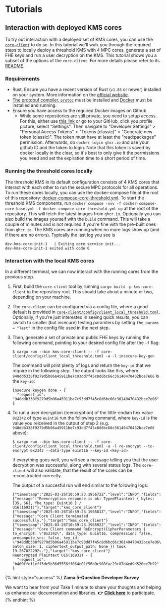 # Tutorials

## Interaction with deployed KMS cores
To try out interaction with a deployed set of KMS cores, you can use the [`core-client`](../../core-client/README.md) to do so.
In this tutorial we'll walk you through the required steps to locally deploy a threshold KMS with 4 MPC cores, generate a set of FHE keys and run a user decryption on the KMS.
This tutorial shows you a subset of the options of the `core-client`. For more details please refer to its [README](../../core-client/README.md).

### Requirements
- Rust. Ensure you have a recent version of Rust (`v1.85` or newer) installed on your system. More information on the [official website](https://www.rust-lang.org/).
- [The protobuf compiler, `protoc`](https://protobuf.dev/installation/) must be installed and [Docker](https://docs.docker.com/engine/install/) must be installed and running.
- Ensure you have access to the required Docker images on Github.
  - While some repositories are still private, you need to setup access. For this, either use [this link](https://github.com/settings/tokens) or go to your GitHub, click you profile picture, select "Settings". Then navigate to "Developer Settings" > "Personal Access Tokens" > "Tokens (classic)" > "Generate new token (classic)". The token must have at least the "read:packages" permission.
  Afterwards, do `docker login ghcr.io` and use your github ID and the token to login. Note that this token is saved by docker locally in the clear, so it's best to only give it the permissions you need and set the expiration time to a short period of time.

### Running the threshold cores locally
The threshold KMS in its default configuration consists of 4 KMS cores that interact with each other to run the secure MPC protocols for all operations.
To run these cores locally, you can use the docker-compose file at the root of this repository: [docker-compose-core-threshold.yml](../../docker-compose-core-threshold.yml).
To start the threshold KMS components, run `docker compose -vvv -f docker-compose-core-base.yml -f docker-compose-core-threshold.yml up` at the root of the repository. This will fetch the latest images from `ghcr.io`. Optionally you can also build the images yourself with the `build` command. This will take a couple of minutes and is not required if you're fine with the pre-built ones from `ghcr.io`.
The KMS cores are running when no more logs show up (and if there are no errors). Typically the last log you see is
```
dev-kms-core-init-1   | Exiting core service init...
dev-kms-core-init-1 exited with code 0
```


### Interaction with the local KMS cores
In a different terminal, we can now interact with the running cores from the previous step.

1. First, build the `core-client` tool by running `cargo build -p kms-core-client` in the repository root. This should take about a minute or two, depending on your machine.
2. The `core-client` can be configured via a config file, where a good default is provided in [`core-client/config/client_local_threshold.toml`](../../core-client/config/client_local_threshold.toml). Optionally, if you're just interested in seeing quick results, you can switch to smaller (but insecure) testing paramters by setting
```fhe_params = "Test"```
in the config file used in the next step.
3. Then, generate a set of private and public FHE keys by running the following command, pointing to your desired config file after the `-f` flag:
    ```{bash}
    $ cargo run --bin kms-core-client -- -f core-client/config/client_local_threshold.toml -a -l insecure-key-gen
    ```
    The command will print plenty of logs and return the `key-id` that we require in the following step. The output looks like this, where `948ddb338f9279d5b06a45911be7c93dd7f45c8d6bc66c36140470432bce7e06` is the `key-id`:
    ```
    insecure keygen done - {
      "request_id": "948ddb338f9279d5b06a45911be7c93dd7f45c8d6bc66c36140470432bce7e06"
    }
    ```

4. To run a user decryption (reencryption) of the little-endian hex value `0x2342` of type `euint16` run the following command, where `key-id` is the value you reiceived in the output of step 2 (e.g. `948ddb338f9279d5b06a45911be7c93dd7f45c8d6bc66c36140470432bce7e06` above):
    ```{bash}
    $ cargo run --bin kms-core-client -- -f core-client/config/client_local_threshold.toml -a -l re-encrypt --to-encrypt 0x2342 --data-type euint16 --key-id <key-id>
    ```
    If everything goes well, you will see a message telling you that the user decryption was successful, along with several status logs. The `core-client` will also validate, that the result of the cores can be reconstructed correctly.

    The output of a succesful run will end similar to the following logs:
    ```
    {"timestamp":"2025-03-26T10:59:23.195672Z","level":"INFO","fields":{"message":"Reencryption response is ok: TypedPlaintext { bytes: [35, 66], fhe_type: Euint16 } / U16(16931)"},"target":"kms_core_client"}
    {"timestamp":"2025-03-26T10:59:23.196581Z","level":"INFO","fields":{"message":"Core Client terminated successfully."},"target":"kms_core_client"}
    {"timestamp":"2025-03-26T10:59:23.196592Z","level":"INFO","fields":{"message":"Core Client command ReEncrypt(CipherParameters { to_encrypt: \"0x2342\", data_type: Euint16, compression: false, precompute_sns: false, key_id: \"948ddb338f9279d5b06a45911be7c93dd7f45c8d6bc66c36140470432bce7e06\", batch_size: 1, ciphertext_output_path: None }) took 19.267022292s."},"target":"kms_core_client"}
    Reencrypted Plaintext U16(16931) - {
      "request_id": "b400ffef1eff5de5b36d5556ff064c01f56b9c908fac29c87d4ed9d520ee7b92"
    }
    ```


{% hint style="success" %}
**Zama 5-Question Developer Survey**

We want to hear from you! Take 1 minute to share your thoughts and helping us enhance our documentation and libraries. **👉** [**Click here**](https://www.zama.ai/developer-survey) to participate.
{% endhint %}
